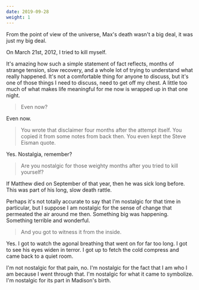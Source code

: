 ```yaml
---
date: 2019-09-28
weight: 1
---
```


<div class="verse">From the point of view of the universe, Max's death wasn't a big deal, it was just my big deal.</div>

On March 21st, 2012, I tried to kill myself.

It's amazing how such a simple statement of fact reflects, months of strange tension, slow recovery, and a whole lot of trying to understand what really happened. It's not a comfortable thing for anyone to discuss, but it's one of those things I need to discuss, need to get off my chest. A little too much of what makes life meaningful for me now is wrapped up in that one night.

> Even now?

Even now.

> You wrote that disclaimer four months after the attempt itself. You copied it from some notes from back then. You even kept the Steve Eisman quote.

Yes. Nostalgia, remember?

> Are you nostalgic for those weighty months after you tried to kill yourself?

If Matthew died on September of that year, then he was sick long before. This was part of his long, slow death rattle.

Perhaps it's not totally accurate to say that I'm nostalgic for that time in particular, but I suppose I am nostalgic for the sense of change that permeated the air around me then. Something big was happening. Something terrible and wonderful.

> And you got to witness it from the inside.

Yes. I got to watch the agonal breathing that went on for far too long. I got to see his eyes widen in terror. I got up to fetch the cold compress and came back to a quiet room.

I'm not nostalgic for that pain, no. I'm nostalgic for the fact that I am who I am because I went through that. I'm nostalgic for what it came to symbolize. I'm nostalgic for its part in Madison's birth.
